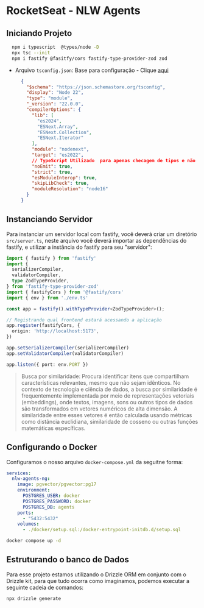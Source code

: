 # RocketSeat - NLW Agents

## Iniciando Projeto

  ```bash
    npm i typescript  @types/node -D
    npx tsc --init
    npm i fastify @fasitfy/cors fastify-type-provider-zod zod
  ```

- Arquivo `tsconfig.json`:
    Base para configuração - Clique [aqui](https://github.com/tsconfig/bases)

    ```json
      {
        "$schema": "https://json.schemastore.org/tsconfig",
        "display": "Node 22",
        "type": "module",
        "_version": "22.0.0",
        "compilerOptions": {
          "lib": [
            "es2024",
            "ESNext.Array",
            "ESNext.Collection",
            "ESNext.Iterator"
          ],
          "module": "nodenext",
          "target": "es2022",
          // TypeScript Utilizado  para apenas checagem de tipos e não para bundling
          "noEmit": true,
          "strict": true,
          "esModuleInterop": true,
          "skipLibCheck": true,
          "moduleResolution": "node16"
        }
      }
    ```

## Instanciando Servidor

Para instanciar um servidor local com fastify, você deverá criar um diretório `src/server.ts`, neste arquivo você deverá importar as dependências do fastify, e utilizar a instância do fastify para seu "servidor":

```ts
import { fastify } from 'fastify'
import {
  serializerCompiler,
  validatorCompiler,
  type ZodTypeProvider,
} from 'fastify-type-provider-zod'
import { fastifyCors } from '@fastify/cors'
import { env } from './env.ts'

const app = fastify().withTypeProvider<ZodTypeProvider>();

// Registrando qual frontend estará acessando a aplicação
app.register(fastifyCors, {
  origin: 'http://localhost:5173',
})

app.setSerializerCompiler(serializerCompiler)
app.setValidatorCompiler(validatorCompiler)

app.listen({ port: env.PORT })
```

> Busca por similaridade: Procura identificar itens que compartilham características relevantes, mesmo que não sejam idênticos.
> No contexto de tecnologia e ciência de dados, a busca por similaridade é frequentemente implementada por meio de representações vetoriais (embeddings), onde textos, imagens, sons ou outros tipos de dados são transformados em vetores numéricos de alta dimensão. A similaridade entre esses vetores é então calculada usando métricas como distância euclidiana, similaridade de cosseno ou outras funções matemáticas específicas.

## Configurando o Docker

Configuramos o nosso arquivo `docker-compose.yml` da seguitne forma:

```yml
services: 
  nlw-agents-ng:
    image: pgvector/pgvector:pg17
    environment: 
      POSTGRES_USER: docker
      POSTGRES_PASSWORD: docker
      POSTGRES_DB: agents
    ports: 
      - "5432:5432"
    volumes: 
      - ./docker/setup.sql:/docker-entrypoint-initdb.d/setup.sql
```

```bash
docker compose up -d
```

## Estruturando o banco de Dados

Para esse projeto estamos utilizando o Drizzle ORM em conjunto com o Drizzle kit, para que tudo ocorra como imaginamos, podemos executar a seguinte cadeia de comandos:

```bash
npx drizzle generate
```

<!-- 47:24 -->